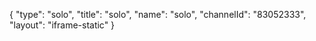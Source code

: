 {
    "type": "solo",
    "title": "solo",
    "name": "solo",
    "channelId": "83052333",
    "layout": "iframe-static"
}